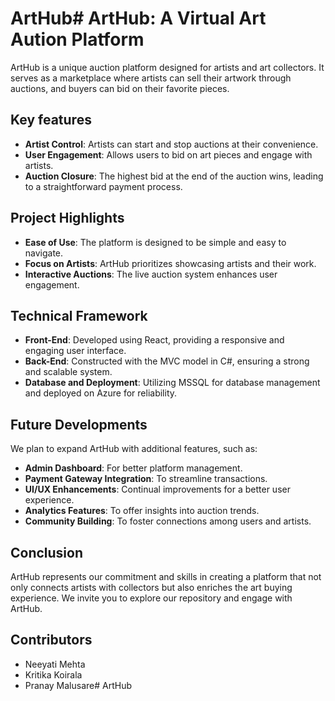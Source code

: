 # ArtHub# ArtHub: A Virtual Art Aution Platform


ArtHub is a unique auction platform designed for artists and art collectors. It serves as a marketplace where artists can sell their artwork through auctions, and buyers can bid on their favorite pieces. 

## Key features

- **Artist Control**: Artists can start and stop auctions at their convenience.
- **User Engagement**: Allows users to bid on art pieces and engage with artists.
- **Auction Closure**: The highest bid at the end of the auction wins, leading to a straightforward payment process.

## Project Highlights

- **Ease of Use**: The platform is designed to be simple and easy to navigate.
- **Focus on Artists**: ArtHub prioritizes showcasing artists and their work.
- **Interactive Auctions**: The live auction system enhances user engagement.

## Technical Framework

- **Front-End**: Developed using React, providing a responsive and engaging user interface.
- **Back-End**: Constructed with the MVC model in C#, ensuring a strong and scalable system.
- **Database and Deployment**: Utilizing MSSQL for database management and deployed on Azure for reliability.

## Future Developments

We plan to expand ArtHub with additional features, such as:

- **Admin Dashboard**: For better platform management.
- **Payment Gateway Integration**: To streamline transactions.
- **UI/UX Enhancements**: Continual improvements for a better user experience.
- **Analytics Features**: To offer insights into auction trends.
- **Community Building**: To foster connections among users and artists.

## Conclusion

ArtHub represents our commitment and skills in creating a platform that not only connects artists with collectors but also enriches the art buying experience. We invite you to explore our repository and engage with ArtHub.

## Contributors

- Neeyati Mehta
- Kritika Koirala
- Pranay Malusare# ArtHub
